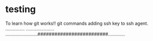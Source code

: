 # testing
To learn how git works!!
git commands
adding ssh key to ssh agent.
...............
......................
.........................#########################.............

